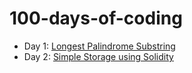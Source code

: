 # 100-days-of-coding

* Day 1: [Longest Palindrome Substring](./Day1/Longest%20Palindromic%20Substring.py)
* Day 2: [Simple Storage using Solidity](./Day2/SimpleStorage.sol)
